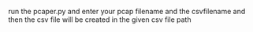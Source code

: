 run the pcaper.py and enter your pcap filename and the csvfilename and then the csv file will be created in the given csv file path